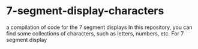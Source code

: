 # 7-segment-display-characters
a compilation of code for the 7 segment displays 
In this repository, you can find some collections of characters, such as letters, numbers, etc. For 7 segment display
